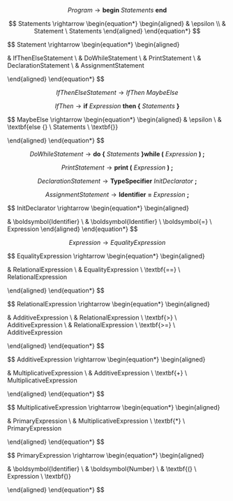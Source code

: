 $$ Program \rightarrow \textbf{begin} \ Statements \ \textbf{end}  $$

$$ Statements \rightarrow \begin{equation*} \begin{aligned}
& \epsilon \\
& Statement \  Statements
\end{aligned} \end{equation*}
$$

$$ Statement \rightarrow \begin{equation*} \begin{aligned}

& IfThenElseStatement \\
& DoWhileStatement \\
& PrintStatement \\
& DeclarationStatement \\
& AssignmentStatement

\end{aligned} \end{equation*}
$$

$$ IfThenElseStatement \rightarrow IfThen \ MaybeElse $$

$$ IfThen \rightarrow \textbf{if} \ Expression \ \textbf{then \{} \ Statements \ \textbf{\}} $$

$$ MaybeElse \rightarrow \begin{equation*} \begin{aligned}
& \epsilon \\
& \textbf{else \{} \ Statements \ \textbf{\}}

\end{aligned} \end{equation*}
$$

$$ DoWhileStatement \rightarrow \textbf{do \{} \ Statements \ \textbf{\} while (} \ Expression \ \textbf{) ;} $$

$$ PrintStatement \rightarrow \textbf{print (} \ Expression \ \textbf{) ;}  $$

$$ DeclarationStatement \rightarrow \boldsymbol{TypeSpecifier} \ InitDeclarator \ \textbf{;} $$

$$ AssignmentStatement \rightarrow \boldsymbol{Identifier} \ \boldsymbol{=} \ Expression \ \textbf{;} $$

$$ InitDeclarator \rightarrow \begin{equation*} \begin{aligned}

& \boldsymbol{Identifier} \\
& \boldsymbol{Identifier} \ \boldsymbol{=} \ Expression
\end{aligned} \end{equation*}
$$

$$ Expression \rightarrow EqualityExpression $$

$$ EqualityExpression \rightarrow \begin{equation*} \begin{aligned}

& RelationalExpression \\
& EqualityExpression \ \textbf{==} \ RelationalExpression

\end{aligned} \end{equation*}
$$

$$ RelationalExpression \rightarrow \begin{equation*} \begin{aligned}

& AdditiveExpression \\
& RelationalExpression \ \textbf{>} \ AdditiveExpression \\
& RelationalExpression \ \textbf{>=} \ AdditiveExpression

\end{aligned} \end{equation*}
$$

$$ AdditiveExpression \rightarrow \begin{equation*} \begin{aligned}

& MultiplicativeExpression \\
& AdditiveExpression \ \textbf{+} \ MultiplicativeExpression

\end{aligned} \end{equation*}
$$

$$ MultiplicativeExpression \rightarrow \begin{equation*} \begin{aligned}

& PrimaryExpression \\
& MultiplicativeExpression \ \textbf{*} \ PrimaryExpression

\end{aligned} \end{equation*}
$$

<!-- $$ EqualityExpression \rightarrow RelationalExpression \ EqualityExpression' $$

$$ EqualityExpression' \rightarrow \begin{equation*} \begin{aligned}
& \epsilon \\
& \textbf{==} \ RelationalExpression \ EqualityExpression'

\end{aligned} \end{equation*}
$$

$$ RelationalExpression \rightarrow AdditiveExpression \ RelationalExpression' $$

$$ RelationalExpression' \rightarrow \begin{equation*} \begin{aligned}

& \epsilon \\
& \textbf{>} \ AdditiveExpression \ RelationalExpression' \\
& \textbf{>=} \ AdditiveExpression \ RelationalExpression'

\end{aligned} \end{equation*}
$$

$$ AdditiveExpression \rightarrow \ MultiplicativeExpression \ AdditiveExpression' $$

$$ AdditiveExpression' \rightarrow \begin{equation*} \begin{aligned}

& \epsilon \\
& \textbf{+} \ MultiplicativeExpression \ AdditiveExpression'

\end{aligned} \end{equation*}
$$

$$ MultiplicativeExpression \rightarrow PrimaryExpression \ MultiplicativeExpression' $$

$$ MultiplicativeExpression' \rightarrow \begin{equation*} \begin{aligned}

& \epsilon \\
& \textbf{*} \ PrimaryExpression \ MultiplicativeExpression'

\end{aligned} \end{equation*}
$$ -->

$$ PrimaryExpression \rightarrow \begin{equation*} \begin{aligned}

& \boldsymbol{Identifier} \\
& \boldsymbol{Number} \\
& \textbf{(} \ Expression \ \textbf{)}

\end{aligned} \end{equation*}
$$
